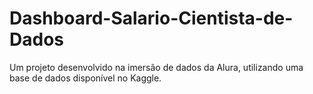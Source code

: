 # Dashboard-Salario-Cientista-de-Dados
Um projeto desenvolvido na imersão de dados da Alura, utilizando uma base de dados disponível no Kaggle.
